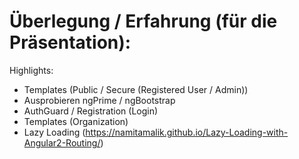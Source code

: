 # Überlegung / Erfahrung (für die Präsentation):

Highlights:

- Templates (Public / Secure (Registered User / Admin))
- Ausprobieren ngPrime / ngBootstrap
- AuthGuard / Registration (Login)
- Templates (Organization)
- Lazy Loading (https://namitamalik.github.io/Lazy-Loading-with-Angular2-Routing/)
